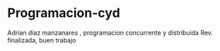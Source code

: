 # Programacion-cyd
Adrian diaz manzanares , programacion concurrente y distribuida
Rev. finalizada, buen trabajo
